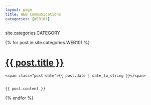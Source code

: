 ```yaml
---
layout: page
title: WEB Communications
categories: [WEB101]
---
```

site.categories.CATEGORY

<div class="posts">
  {% for post in site.categories.WEB101 %}
  <div class="post">
    <h1 class="post-title">
      <a href="/uni/{{ post.url }}">
        {{ post.title }}
      </a>
    </h1>


    <span class="post-date">{{ post.date | date_to_string }}</span>


    {{ post.content }}
  </div>
  {% endfor %}
</div>
